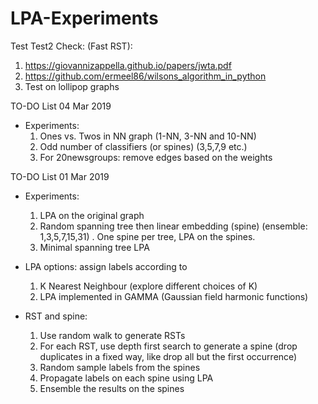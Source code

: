# LPA-Experiments
Test Test2
Check: (Fast RST):
1. https://giovannizappella.github.io/papers/jwta.pdf
2. https://github.com/ermeel86/wilsons_algorithm_in_python
3. Test on lollipop graphs


TO-DO List 04 Mar 2019

- Experiments:
	1. Ones vs. Twos in NN graph (1-NN, 3-NN and 10-NN)
	2. Odd number of classifiers (or spines) (3,5,7,9 etc.)
	3. For 20newsgroups: remove edges based on the weights


TO-DO List 01 Mar 2019

- Experiments:
	1. LPA on the original graph
	2. Random spanning tree then linear embedding (spine) (ensemble: 1,3,5,7,15,31) . One spine per tree, LPA on the spines.
	3. Minimal spanning tree LPA

- LPA options: assign labels according to
	1. K Nearest Neighbour (explore different choices of K)
	2. LPA implemented in GAMMA (Gaussian field harmonic functions)

- RST and spine:
	1. Use random walk to generate RSTs
	2. For each RST, use depth first search to generate a spine (drop duplicates in a fixed way, like drop all but the first occurrence)
	3. Random sample labels from the spines
	4. Propagate labels on each spine using LPA
	5. Ensemble the results on the spines
